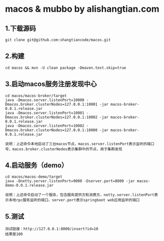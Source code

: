 # macos & mubbo by alishangtian.com

## 1.下载源码
    git clone git@github.com:shangtiancode/macos.git

## 2.构建
    cd macos && mvn -U clean package -Dmaven.test.skip=true

## 3.启动macos服务注册发现中心

    cd macos/macos-broker/target
    java -Dmacos.server.listenPort=10000 -Dmacos.broker.clusterNodes=127.0.0.1:10001 -jar macos-broker-0.0.1.release.jar
    java -Dmacos.server.listenPort=10001 -Dmacos.broker.clusterNodes=127.0.0.1:10002 -jar macos-broker-0.0.1.release.jar
    java -Dmacos.server.listenPort=10002 -Dmacos.broker.clusterNodes=127.0.0.1:10000 -jar macos-broker-0.0.1.release.jar

    说明：上述命令本地启动了三台macos节点，macos.server.listenPort表示监听的端口号，macos.broker.clusterNodes表示集群中的节点，用于集群发现

## 4.启动服务（demo）

    cd macos/macos-demo/target
    java -Dnetty.server.listenPort=9000 -Dserver.port=8000 -jar macos-demo-0.0.1.release.jar

    说明：上述命令启动了一个服务，包含服务提供方和消费方，netty.server.listenPort表示本地rpc服务监听的端口，server.port表示springboot web应用监听的端口

## 5.测试

    测试链接：http://127.0.0.1:8000/insert?id=10
    结果是100